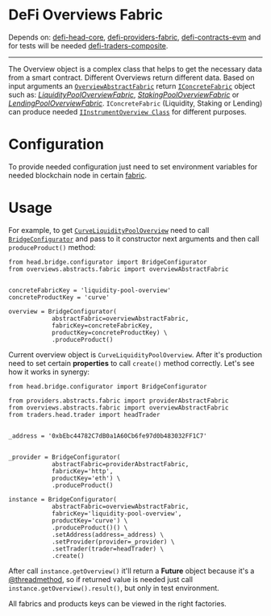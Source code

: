 # DeFi Overviews Fabric

Depends on: [defi-head-core](https://github.com/e183b796621afbf902067460/defi-head-core), [defi-providers-fabric](https://github.com/e183b796621afbf902067460/defi-providers-fabric), [defi-contracts-evm](https://github.com/e183b796621afbf902067460/defi-contracts-evm) and for tests will be needed [defi-traders-composite](https://github.com/e183b796621afbf902067460/defi-traders-composite).

---
The Overview object is a complex class that helps to get the necessary data from a smart contract. Different Overviews return different data. Based on input arguments an [`OverviewAbstractFabric`](https://github.com/e183b796621afbf902067460/defi-overviews-fabric/blob/master/overviews/abstracts/fabric.py) return [`IConcreteFabric`](https://github.com/e183b796621afbf902067460/defi-head-core/blob/master/head/interfaces/fabrics/interface.py) object such as: [*LiquidityPoolOverviewFabric*](https://github.com/e183b796621afbf902067460/defi-overviews-fabric/blob/master/overviews/fabrics/liquidityPool/fabric.py), [*StakingPoolOverviewFabric*](https://github.com/e183b796621afbf902067460/defi-overviews-fabric/blob/master/overviews/fabrics/stakingPool/fabric.py) or  [*LendingPoolOverviewFabric*](https://github.com/e183b796621afbf902067460/defi-overviews-fabric/blob/master/overviews/fabrics/lendingPool/fabric.py).
`IConcreteFabric` (Liquidity, Staking or Lending) can produce needed [`IInstrumentOverview Class`](https://github.com/e183b796621afbf902067460/defi-head-core/blob/master/head/interfaces/overview/builder.py) for different purposes.

# Configuration
To provide needed configuration just need to set environment variables for needed blockchain node in certain [fabric](https://github.com/e183b796621afbf902067460/defi-providers-fabric/tree/master/providers/fabrics).

# Usage
For example, to get [`CurveLiquidityPoolOverview`](https://github.com/e183b796621afbf902067460/defi-overviews-fabric/blob/master/overviews/protocols/curve/overview.py) need to call [`BridgeConfigurator`](https://github.com/e183b796621afbf902067460/defi-head-core/blob/master/head/bridge/configurator.py) and pass to it constructor next arguments and then call `produceProduct()` method:
```
from head.bridge.configurator import BridgeConfigurator
from overviews.abstracts.fabric import overviewAbstractFabric   


concreteFabricKey = 'liquidity-pool-overview'
concreteProductKey = 'curve'

overview = BridgeConfigurator(
            abstractFabric=overviewAbstractFabric,
            fabricKey=concreteFabricKey,
            productKey=concreteProductKey) \
            .produceProduct()
```

Current overview object is `CurveLiquidityPoolOverview`. After it's production need to set certain __properties__ to call `create()` method correctly. Let's see how it works in synergy:
```
from head.bridge.configurator import BridgeConfigurator

from providers.abstracts.fabric import providerAbstractFabric
from overviews.abstracts.fabric import overviewAbstractFabric
from traders.head.trader import headTrader


_address = '0xbEbc44782C7dB0a1A60Cb6fe97d0b483032FF1C7'


_provider = BridgeConfigurator(
            abstractFabric=providerAbstractFabric,
            fabricKey='http',
            productKey='eth') \
            .produceProduct()
            
instance = BridgeConfigurator(
            abstractFabric=overviewAbstractFabric,
            fabricKey='liquidity-pool-overview',
            productKey='curve') \
            .produceProduct()() \
            .setAddress(address=_address) \
            .setProvider(provider=_provider) \
            .setTrader(trader=headTrader) \
            .create()
```
After call `instance.getOverview()` it'll return a __Future__ object because it's a [@threadmethod](https://github.com/e183b796621afbf902067460/defi-head-core/blob/master/head/decorators/threadmethod.py), so if returned value is needed just call `instance.getOverview().result()`, but only in test environment.

All fabrics and products keys can be viewed in the right factories.
